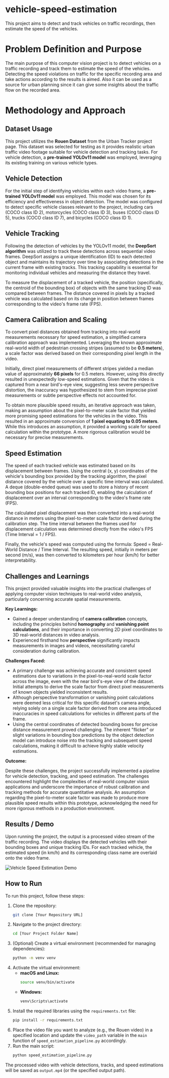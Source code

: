 # vehicle-speed-estimation
This project aims to detect and track vehicles on traffic recordings, then estimate the speed of the vehicles.



# Problem Definition and Purpose

The main purpose of this computer vision project is to detect vehicles on a traffic recording and track them to estimate the speed of the vehicles. Detecting the speed violations on traffic for the specific recording area and take actions according to the results is aimed. Also it can be used as a source for urban planning since it can give some insights about the traffic flow on the recorded area.


# Methodology and Approach

## Dataset Usage

This project utilizes the **Rouen Dataset** from the Urban Tracker project page. This dataset was selected for testing as it provides realistic urban traffic video footage suitable for vehicle detection and tracking tasks. For vehicle detection, a **pre-trained YOLOv11 model** was employed, leveraging its existing training on various vehicle types.

## Vehicle Detection

For the initial step of identifying vehicles within each video frame, a **pre-trained YOLOv11 model** was employed. This model was chosen for its efficiency and effectiveness in object detection. The model was configured to detect specific vehicle classes relevant to the project, including cars (COCO class ID 2), motorcycles (COCO class ID 3), buses (COCO class ID 5), trucks (COCO class ID 7), and bicycles (COCO class ID 1).


## Vehicle Tracking

Following the detection of vehicles by the YOLOv11 model, the **DeepSort algorithm** was utilized to track these detections across sequential video frames. DeepSort assigns a unique identification (ID) to each detected object and maintains its trajectory over time by associating detections in the current frame with existing tracks. This tracking capability is essential for monitoring individual vehicles and measuring the distance they travel.

To measure the displacement of a tracked vehicle, the position (specifically, the centroid of the bounding box) of objects with the same tracking ID was compared between frames. The distance covered in pixels by a tracked vehicle was calculated based on its change in position between frames corresponding to the video's frame rate (FPS).


## Camera Calibration and Scaling

To convert pixel distances obtained from tracking into real-world measurements necessary for speed estimation, a simplified camera calibration approach was implemented. Leveraging the known approximate real-world width of pedestrian crossing stripes (assumed to be **0.5 meters**), a scale factor was derived based on their corresponding pixel length in the video.

Initially, direct pixel measurements of different stripes yielded a median value of approximately **66 pixels** for 0.5 meters. However, using this directly resulted in unexpectedly low-speed estimations. Given that the video is captured from a near bird's-eye view, suggesting less severe perspective distortion, the inaccuracy was hypothesized to stem from imprecise pixel measurements or subtle perspective effects not accounted for.

To obtain more plausible speed results, an iterative approach was taken, making an assumption about the pixel-to-meter scale factor that yielded more promising speed estimations for the vehicles in the video. This resulted in an approximate conversion of **1 pixel equating to 0.05 meters**. While this introduces an assumption, it provided a working scale for speed calculation within the prototype. A more rigorous calibration would be necessary for precise measurements.



## Speed Estimation

The speed of each tracked vehicle was estimated based on its displacement between frames. Using the central (x, y) coordinates of the vehicle's bounding box provided by the tracking algorithm, the pixel distance covered by the vehicle over a specific time interval was calculated. A deque (double-ended queue) was used to store a history of recent bounding box positions for each tracked ID, enabling the calculation of displacement over an interval corresponding to the video's frame rate (FPS).

The calculated pixel displacement was then converted into a real-world distance in meters using the pixel-to-meter scale factor derived during the calibration step. The time interval between the frames used for displacement calculation was determined directly from the video's FPS (Time Interval = 1 / FPS).

Finally, the vehicle's speed was computed using the formula: Speed = Real-World Distance / Time Interval. The resulting speed, initially in meters per second (m/s), was then converted to kilometers per hour (km/h) for better interpretability.


## Challenges and Learnings

This project provided valuable insights into the practical challenges of applying computer vision techniques to real-world video analysis, particularly concerning accurate spatial measurements.

**Key Learnings:**

* Gained a deeper understanding of **camera calibration** concepts, including the principles behind **homography** and **vanishing point calculations**, and their importance in converting 2D pixel coordinates to 3D real-world distances in video analysis.
* Experienced firsthand how **perspective** significantly impacts measurements in images and videos, necessitating careful consideration during calibration.

**Challenges Faced:**

* A primary challenge was achieving accurate and consistent speed estimations due to variations in the pixel-to-real-world scale factor across the image, even with the near bird's-eye view of the dataset. Initial attempts to derive the scale factor from direct pixel measurements of known objects yielded inconsistent results.
* Although perspective transformation or vanishing point calculations were deemed less critical for this specific dataset's camera angle, relying solely on a single scale factor derived from one area introduced inaccuracies in speed calculations for vehicles in different parts of the frame.
* Using the central coordinates of detected bounding boxes for precise distance measurement proved challenging. The inherent "flicker" or slight variations in bounding box predictions by the object detection model can introduce noise into the tracking and subsequent speed calculations, making it difficult to achieve highly stable velocity estimations.

**Outcome:**

Despite these challenges, the project successfully implemented a pipeline for vehicle detection, tracking, and speed estimation. The challenges encountered highlight the complexities of real-world computer vision applications and underscore the importance of robust calibration and tracking methods for accurate quantitative analysis. An assumption regarding the pixel-to-meter scale factor was made to produce more plausible speed results within this prototype, acknowledging the need for more rigorous methods in a production environment.


## Results / Demo

Upon running the project, the output is a processed video stream of the traffic recording. The video displays the detected vehicles with their bounding boxes and unique tracking IDs. For each tracked vehicle, the estimated speed (in km/h) and its corresponding class name are overlaid onto the video frame.

![Vehicle Speed Estimation Demo](output.gif)


## How to Run

To run this project, follow these steps:

1.  Clone the repository:
    ```bash
    git clone [Your Repository URL]
    ```
2.  Navigate to the project directory:
    ```bash
    cd [Your Project Folder Name]
    ```
3.  (Optional) Create a virtual environment (recommended for managing dependencies):
    ```bash
    python -m venv venv
    ```
4.  Activate the virtual environment:
    * **macOS and Linux:**
        ```bash
        source venv/bin/activate
        ```
    * **Windows:**
        ```bash
        venv\Scripts\activate
        ```
5.  Install the required libraries using the `requirements.txt` file:
    ```bash
    pip install -r requirements.txt
    ```
6.  Place the video file you want to analyze (e.g., the Rouen video) in a specified location and update the `video_path` variable in the `main` function of `speed_estimation_pipeline.py` accordingly.
7.  Run the main script:
    ```bash
    python speed_estimation_pipeline.py
    ```

The processed video with vehicle detections, tracks, and speed estimations will be saved as `output.mp4` (or the specified output path).
